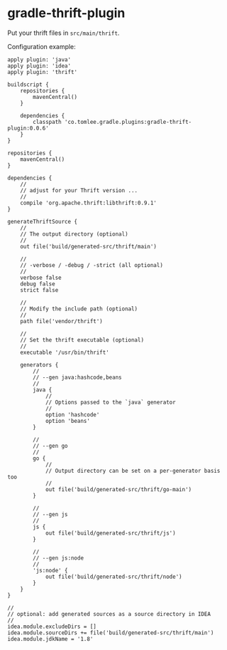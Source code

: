 # gradle-thrift-plugin

Put your thrift files in `src/main/thrift`.

Configuration example:

    apply plugin: 'java'
    apply plugin: 'idea'
    apply plugin: 'thrift'

    buildscript {
        repositories {
            mavenCentral()
        }

        dependencies {
            classpath 'co.tomlee.gradle.plugins:gradle-thrift-plugin:0.0.6'
        }
    }

    repositories {
        mavenCentral()
    }

    dependencies {
        //
        // adjust for your Thrift version ...
        //
        compile 'org.apache.thrift:libthrift:0.9.1'
    }

    generateThriftSource {
        //
        // The output directory (optional)
        //
        out file('build/generated-src/thrift/main')

        //
        // -verbose / -debug / -strict (all optional)
        //
        verbose false
        debug false
        strict false

        //
        // Modify the include path (optional)
        //
        path file('vendor/thrift')

        //
        // Set the thrift executable (optional)
        //
        executable '/usr/bin/thrift'

        generators {
            //
            // --gen java:hashcode,beans
            //
            java {
                //
                // Options passed to the `java` generator
                //
                option 'hashcode'
                option 'beans'
            }

            //
            // --gen go
            //
            go {
                //
                // Output directory can be set on a per-generator basis too
                //
                out file('build/generated-src/thrift/go-main')
            }

            //
            // --gen js
            //
            js {
                out file('build/generated-src/thrift/js')
            }

            //
            // --gen js:node
            //
            'js:node' {
                out file('build/generated-src/thrift/node')
            }
        }
    }

    //
    // optional: add generated sources as a source directory in IDEA
    //
    idea.module.excludeDirs = []
    idea.module.sourceDirs += file('build/generated-src/thrift/main')
    idea.module.jdkName = '1.8'

